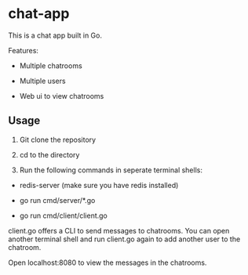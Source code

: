 # chat-app

This is a chat app built in Go. 

Features:

- Multiple chatrooms

- Multiple users

- Web ui to view chatrooms

## Usage

1. Git clone the repository

2. cd to the directory

3. Run the following commands in seperate terminal shells:

- redis-server (make sure you have redis installed)

- go run cmd/server/*.go

- go run cmd/client/client.go

client.go offers a CLI to send messages to chatrooms. You can open another terminal shell and run client.go again to add another user to the chatroom.

Open localhost:8080 to view the messages in the chatrooms.
